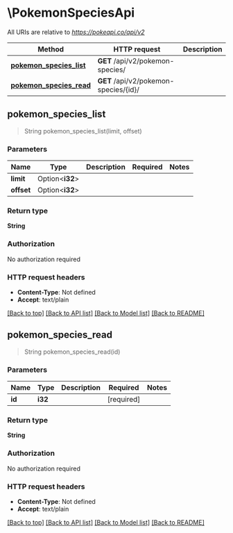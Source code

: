 # \PokemonSpeciesApi

All URIs are relative to *https://pokeapi.co/api/v2*

Method | HTTP request | Description
------------- | ------------- | -------------
[**pokemon_species_list**](PokemonSpeciesApi.md#pokemon_species_list) | **GET** /api/v2/pokemon-species/ | 
[**pokemon_species_read**](PokemonSpeciesApi.md#pokemon_species_read) | **GET** /api/v2/pokemon-species/{id}/ | 



## pokemon_species_list

> String pokemon_species_list(limit, offset)


### Parameters


Name | Type | Description  | Required | Notes
------------- | ------------- | ------------- | ------------- | -------------
**limit** | Option<**i32**> |  |  |
**offset** | Option<**i32**> |  |  |

### Return type

**String**

### Authorization

No authorization required

### HTTP request headers

- **Content-Type**: Not defined
- **Accept**: text/plain

[[Back to top]](#) [[Back to API list]](../README.md#documentation-for-api-endpoints) [[Back to Model list]](../README.md#documentation-for-models) [[Back to README]](../README.md)


## pokemon_species_read

> String pokemon_species_read(id)


### Parameters


Name | Type | Description  | Required | Notes
------------- | ------------- | ------------- | ------------- | -------------
**id** | **i32** |  | [required] |

### Return type

**String**

### Authorization

No authorization required

### HTTP request headers

- **Content-Type**: Not defined
- **Accept**: text/plain

[[Back to top]](#) [[Back to API list]](../README.md#documentation-for-api-endpoints) [[Back to Model list]](../README.md#documentation-for-models) [[Back to README]](../README.md)


